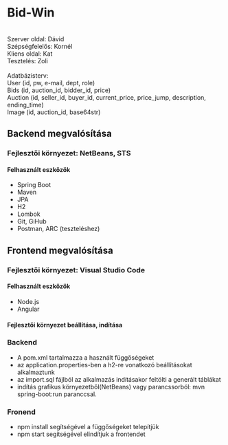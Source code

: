 ﻿# Bid-Win
<br>
Szerver oldal: Dávid <br>
Szépségfelelős: Kornél <br>
Kliens oldal: Kat <br>
Tesztelés: Zoli <br>
<br>
Adatbázisterv:<br>
User (id, pw, e-mail, dept, role)<br>
Bids (id, auction_id, bidder_id, price)<br>
Auction (id, seller_id, buyer_id, current_price, price_jump, description, ending_time)<br>
Image (id, auction_id, base64str)<br>

## Backend megvalósítása

### Fejlesztői környezet: NetBeans, STS

#### Felhasznált eszközök

* Spring Boot
* Maven
* JPA
* H2
* Lombok
* Git, GiHub
* Postman, ARC (teszteléshez)


## Frontend megvalósítása

### Fejlesztői környezet: Visual Studio Code

#### Felhasznált eszközök
 * Node.js
 * Angular
 
#### Fejlesztői környezet beállítása, indítása
### Backend
  * A pom.xml tartalmazza a használt függőségeket
  * az application.properties-ben a h2-re vonatkozó beállításokat alkalmaztunk
  * az import.sql fájlból az alkalmazás indításakor feltölti a generált táblákat
  * indítás grafikus környezetből(NetBeans) vagy parancssorból: mvn spring-boot:run paranccsal.

### Fronend
  * npm install segítségével a függőségeket telepítjük
  * npm start segítségével elindítjuk a frontendet
 
